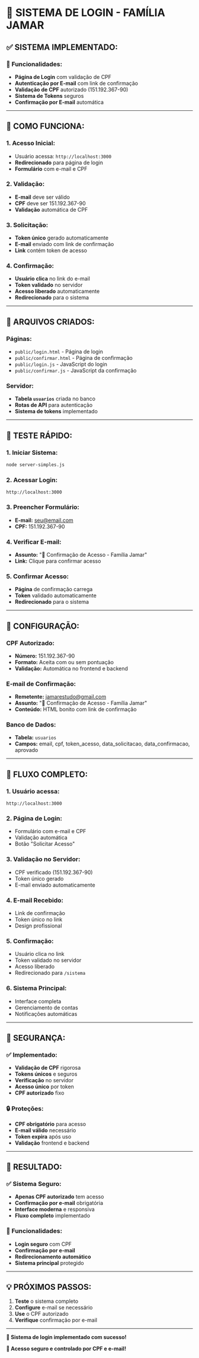 # 🔐 **SISTEMA DE LOGIN - FAMÍLIA JAMAR**

## ✅ **SISTEMA IMPLEMENTADO:**

### **🎯 Funcionalidades:**
- **Página de Login** com validação de CPF
- **Autenticação por E-mail** com link de confirmação
- **Validação de CPF** autorizado (151.192.367-90)
- **Sistema de Tokens** seguros
- **Confirmação por E-mail** automática

---

## 🚀 **COMO FUNCIONA:**

### **1. Acesso Inicial:**
- Usuário acessa: `http://localhost:3000`
- **Redirecionado** para página de login
- **Formulário** com e-mail e CPF

### **2. Validação:**
- **E-mail** deve ser válido
- **CPF** deve ser 151.192.367-90
- **Validação** automática de CPF

### **3. Solicitação:**
- **Token único** gerado automaticamente
- **E-mail** enviado com link de confirmação
- **Link** contém token de acesso

### **4. Confirmação:**
- **Usuário clica** no link do e-mail
- **Token validado** no servidor
- **Acesso liberado** automaticamente
- **Redirecionado** para o sistema

---

## 📁 **ARQUIVOS CRIADOS:**

### **Páginas:**
- `public/login.html` - Página de login
- `public/confirmar.html` - Página de confirmação
- `public/login.js` - JavaScript do login
- `public/confirmar.js` - JavaScript da confirmação

### **Servidor:**
- **Tabela `usuarios`** criada no banco
- **Rotas de API** para autenticação
- **Sistema de tokens** implementado

---

## 🧪 **TESTE RÁPIDO:**

### **1. Iniciar Sistema:**
```bash
node server-simples.js
```

### **2. Acessar Login:**
```
http://localhost:3000
```

### **3. Preencher Formulário:**
- **E-mail:** seu@email.com
- **CPF:** 151.192.367-90

### **4. Verificar E-mail:**
- **Assunto:** "🔐 Confirmação de Acesso - Família Jamar"
- **Link:** Clique para confirmar acesso

### **5. Confirmar Acesso:**
- **Página** de confirmação carrega
- **Token** validado automaticamente
- **Redirecionado** para o sistema

---

## 🔧 **CONFIGURAÇÃO:**

### **CPF Autorizado:**
- **Número:** 151.192.367-90
- **Formato:** Aceita com ou sem pontuação
- **Validação:** Automática no frontend e backend

### **E-mail de Confirmação:**
- **Remetente:** jamarestudo@gmail.com
- **Assunto:** "🔐 Confirmação de Acesso - Família Jamar"
- **Conteúdo:** HTML bonito com link de confirmação

### **Banco de Dados:**
- **Tabela:** `usuarios`
- **Campos:** email, cpf, token_acesso, data_solicitacao, data_confirmacao, aprovado

---

## 🎯 **FLUXO COMPLETO:**

### **1. Usuário acessa:**
```
http://localhost:3000
```

### **2. Página de Login:**
- Formulário com e-mail e CPF
- Validação automática
- Botão "Solicitar Acesso"

### **3. Validação no Servidor:**
- CPF verificado (151.192.367-90)
- Token único gerado
- E-mail enviado automaticamente

### **4. E-mail Recebido:**
- Link de confirmação
- Token único no link
- Design profissional

### **5. Confirmação:**
- Usuário clica no link
- Token validado no servidor
- Acesso liberado
- Redirecionado para `/sistema`

### **6. Sistema Principal:**
- Interface completa
- Gerenciamento de contas
- Notificações automáticas

---

## 🚨 **SEGURANÇA:**

### **✅ Implementado:**
- **Validação de CPF** rigorosa
- **Tokens únicos** e seguros
- **Verificação** no servidor
- **Acesso único** por token
- **CPF autorizado** fixo

### **🔒 Proteções:**
- **CPF obrigatório** para acesso
- **E-mail válido** necessário
- **Token expira** após uso
- **Validação** frontend e backend

---

## 🎊 **RESULTADO:**

### **✅ Sistema Seguro:**
- **Apenas CPF autorizado** tem acesso
- **Confirmação por e-mail** obrigatória
- **Interface moderna** e responsiva
- **Fluxo completo** implementado

### **🚀 Funcionalidades:**
- **Login seguro** com CPF
- **Confirmação por e-mail**
- **Redirecionamento automático**
- **Sistema principal** protegido

---

## 💡 **PRÓXIMOS PASSOS:**

1. **Teste** o sistema completo
2. **Configure** e-mail se necessário
3. **Use** o CPF autorizado
4. **Verifique** confirmação por e-mail

---

**🎯 Sistema de login implementado com sucesso!**

**🔐 Acesso seguro e controlado por CPF e e-mail!** 